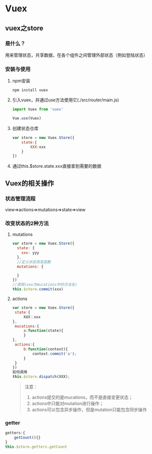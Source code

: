 # Vuex

## vuex之store

### 是什么？

用来管理状态，共享数据，在各个组件之间管理外部状态（例如登陆状态）

### 安装与使用

1. npm安装

    ```shell
    npm install vuex	
    ```

2. 引入vuex，并通过use方法使用它(./src/router/main.js)

    ```javascript
    import Vuex from 'vuex'
    
    Vue.use(Vuex)
    ```

3. 创建状态仓库

   ```javascript
   var store = new Vuex.Store({
       state:{
           XXX:xxx
       }
   })
   ```

4. 通过this.$store.state.xxx直接拿到需要的数据

## Vuex的相关操作

### 状态管理流程

view=>actions=>mutations=>state=>view

### 改变状态的2种方法

1. mutations

   ```javascript
   var store = new Vuex.Store({
     state: {
       xxx: yyy
     },
     //定义状态改变函数
     mutations: {
   
     }
   })
   //调用(xxx为mucations中的方法名)
   this.$store.commit(xxx)
   
   ```

2. actions

   ```javascript
   var store = new Vuex.Store({
   	state:{
   		XXX：xxx
   },
   	mucations:{
   		a:function(state){
   		}
   },
   	actions:{
   		b:function(context){
   			context.commit('a');
   		}
   	}
   })
   如何调用
   this.$store.dispatch(XXX);
   ```

   > 注意：
   >
   > 1. actions提交的是mucations，而不是直接变更状态；
   > 2. actions中只能对mutation进行操作；
   > 3. actions可以包含异步操作，但是mutation只能包含同步操作

### getter

```javascript
getters:{
	getCount(){}
}
this.$store.getters.getCount
```

